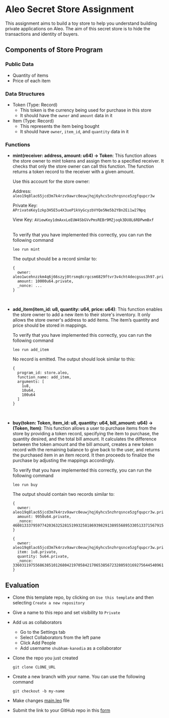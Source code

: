 # Aleo Secret Store Assignment

This assignment aims to build a toy store to help you understand building private applications on Aleo. The aim of this secret store is to hide the transactions and identity of buyers.

## Components of Store Program

### Public Data

- Quantity of items
- Price of each item

### Data Structures

- Token (Type: Record)
    - This token is the currency being used for purchase in this store
    - It should have the `owner` and `amount` data in it
- Item (Type: Record)
    - This represents the item being bought
    - It should have `owner`, `item_id`, and `quantity` data in it

### Functions

- **mint(receiver: address, amount: u64) -> Token**: This function allows the store owner to mint tokens and assign them to a specified receiver. It checks that only the store owner can call this function. The function returns a token record to the receiver with a given amount.
    
    Use this account for the store owner: 
    
    Address: `aleo19q8lac65jcd3m7k4rzv9awrc0euwjhqj6yhcs5nzhrqsnce5zgfqupcr3w`

    Private Key: `APrivateKey1zkp3H5E5u4X3ueP1kVyGcyzbVYQe5Ne5b2YBn2Ei1w27Npq`

    View Key: `AViewKey1dmAxxLeEUW4SbGVvPmsREBr9MZjoqk3DU8L6RDPwmBxf`
    
    <br />
    To verify that you have implemented this correctly, you can run the following command
    
    `leo run mint`
    
    The output should be a record similar to:
    
    ```
    {
      owner: aleo1wcehnzzkm4q6j66szyj0trsmq8crgcsm6829ftvr3v4cht4decgsus3h97.private,
      amount: 10000u64.private,
      _nonce: ...
    }
    ```

<br />

- **add_item(item_id: u8, quantity: u64, price: u64)**: This function enables the store owner to add a new item to their store's inventory. It only allows the store owner's address to add items. The item’s quantity and price should be stored in mappings.
    
    
    To verify that you have implemented this correctly, you can run the following command
    
    `leo run add_item`
    
    No record is emitted. The output should look similar to this: 
    
    ```
    {
      program_id: store.aleo,
      function_name: add_item,
      arguments: [
        1u8,
        10u64,
        100u64
      ]
    }
    ```

<br />

- **buy(token: Token, item_id: u8, quantity: u64, bill_amount: u64) -> (Token, Item)**: This function allows a user to purchase items from the store by providing a token record, specifying the item to purchase, the quantity desired, and the total bill amount. It calculates the difference between the token amount and the bill amount, creates a new token record with the remaining balance to give back to the user, and returns the purchased item in an item record. It then proceeds to finalize the purchase by adjusting the mappings accordingly.
    
    
    To verify that you have implemented this correctly, you can run the following command
    
    `leo run buy`
    
    The output should contain two records similar to:
    
    ```
    {
      owner: aleo19q8lac65jcd3m7k4rzv9awrc0euwjhqj6yhcs5nzhrqsnce5zgfqupcr3w.private,
      amount: 9950u64.private,
      _nonce: 4608133379597742036325281519932581869398291389556895330513371567915655434433group.public
    }
    
    {
      owner: aleo19q8lac65jcd3m7k4rzv9awrc0euwjhqj6yhcs5nzhrqsnce5zgfqupcr3w.private,
      item: 1u8.private,
      quantity: 5u64.private,
      _nonce: 3360311975568638510126804219705842170653856723280593169275644540961478991515group.public
    }
    ```

## Evaluation

-   Clone this template repo, by clicking on `Use this template` and then selecting `Create a new repository`

-   Give a name to this repo and set visibility to `Private`

-   Add us as collaborators

    * Go to the Settings tab
    * Select Collaborators from the left pane
    * Click Add People
    * Add username `shubham-kanodia` as a collaborator

-   Clone the repo you just created

    ```
    git clone CLONE_URL
    ```
    
-   Create a new branch with your name. You can use the following command

    ```
    git checkout -b my-name
    ```

-   Make changes [main.leo](src/main.leo) file

-   Submit the link to your GitHub repo in this [form](https://airtable.com/app9MohOmduC1gpqw/shr5Y1JtbI1tdU9Md)